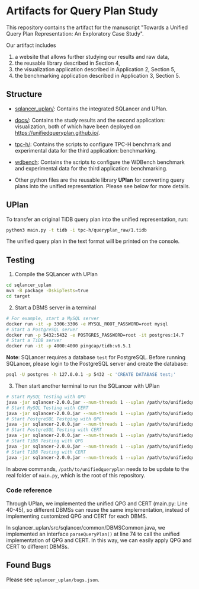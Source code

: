 # Artifacts for Query Plan Study

This repository contains the artifact for the manuscript "Towards a Unified Query Plan Representation: An Exploratory
Case Study".

Our artifact includes 
1) a website that allows further studying our results and raw data, 
2) the reusable library described in Section 4,
3) the visualization application described in Application 2, Section 5,
4) the benchmarking application described in Application 3, Section 5.

## Structure
* [sqlancer_uplan/](sqlancer_uplan/): Contains the integrated SQLancer and UPlan.
* [docs/](docs/): Contains the study results and the second application: visualization, both of which have been deployed on https://unifiedqueryplan.github.io/.
* [tpc-h/](tpc-h/): Contains the scripts to configure TPC-H benchmark and experimental data for the third application: benchmarking.
* [wdbench](wdbench/): Contains the scripts to configure the WDBench benchmark and experimental data for the third application: benchmarking.

* Other python files are the reusable library **UPlan** for converting query plans into the unified representation. Please see below for more details.

## UPlan
To transfer an original TiDB query plan into the unified representation, run:
```bash
python3 main.py -t tidb -i tpc-h/queryplan_raw/1.tidb
```
The unified query plan in the text format will be printed on the console.


## Testing
1. Compile the SQLancer with UPlan

```bash
cd sqlancer_uplan
mvn -B package -DskipTests=true
cd target
```

2. Start a DBMS server in a terminal
```bash
# For example, start a MySQL server
docker run -it -p 3306:3306 -e MYSQL_ROOT_PASSWORD=root mysql
# Start a PostgreSQL server
docker run -p 5432:5432 -e POSTGRES_PASSWORD=root -it postgres:14.7
# Start a TiDB server
docker run -it -p 4000:4000 pingcap/tidb:v6.5.1
```

**Note**: SQLancer requires a database `test` for PostgreSQL. Before running SQLancer, please login to the PostgreSQL server and create the database:
```bash
psql -U postgres -h 127.0.0.1 -p 5432 -c 'CREATE DATABASE test;'
```

3. Then start another terminal to run the SQLancer with UPlan
```bash
# Start MySQL Testing with QPG
java -jar sqlancer-2.0.0.jar --num-threads 1 --uplan /path/to/unifiedqueryplan --host 127.0.0.1 --username root --password root --port 3306 --qpg-enable true mysql --oracle TLP_WHERE
# Start MySQL Testing with CERT
java -jar sqlancer-2.0.0.jar --num-threads 1 --uplan /path/to/unifiedqueryplan --host 127.0.0.1 --username root --password root --port 3306 mysql --oracle CERT
# Start PostgreSQL Testging with QPG
java -jar sqlancer-2.0.0.jar --num-threads 1 --uplan /path/to/unifiedqueryplan --host 127.0.0.1 --username postgres --password root --port 5432 --qpg-enable true postgres --oracle QUERY_PARTITIONING
# Start PostgreSQL Testing with CERT
java -jar sqlancer-2.0.0.jar --num-threads 1 --uplan /path/to/unifiedqueryplan --host 127.0.0.1 --username postgres --password root --port 5432 postgres --oracle CERT
# Start TiDB Testing with QPG
java -jar sqlancer-2.0.0.jar --num-threads 1 --uplan /path/to/unifiedqueryplan --host 127.0.0.1 --username root --password '' --qpg-enable true --port 4000 tidb --oracle WHERE
# Start TiDB Testing with CERT
java -jar sqlancer-2.0.0.jar --num-threads 1 --uplan /path/to/unifiedqueryplan --host 127.0.0.1 --username root --password '' --port 4000 tidb --oracle CERT
```

In above commands, `/path/to/unifiedqueryplan` needs to be update to the real folder of `main.py`, which is the root of this repository.

### Code reference
Through UPlan, we implemented the unified QPG and CERT (main.py: Line 40-45), so different DBMSs can reuse the same implementation, instead of implementing customized QPG and CERT for each DBMS.

In sqlancer_uplan/src/sqlancer/common/DBMSCommon.java, we implemented an interface `parseQueryPlan()` at line 74 to call the unified implementation of QPG and CERT. In this way, we can easily apply QPG and CERT to different DBMSs.

## Found Bugs
Please see `sqlancer_uplan/bugs.json`.